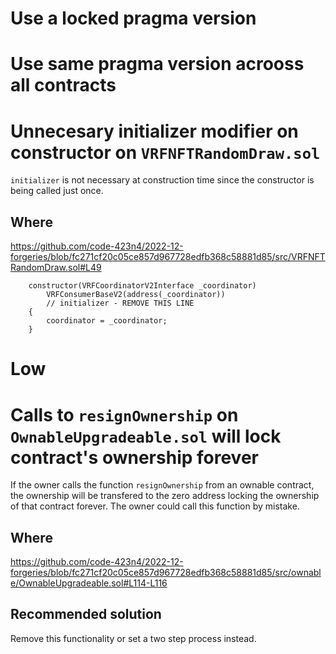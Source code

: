 # Use a locked pragma version
# Use same pragma version acrooss all contracts

# Unnecesary initializer modifier on constructor on `VRFNFTRandomDraw.sol`

`initializer` is not necessary at construction time since the constructor is being called just once.

## Where 
https://github.com/code-423n4/2022-12-forgeries/blob/fc271cf20c05ce857d967728edfb368c58881d85/src/VRFNFTRandomDraw.sol#L49

```solidity
    constructor(VRFCoordinatorV2Interface _coordinator)
        VRFConsumerBaseV2(address(_coordinator))
        // initializer - REMOVE THIS LINE
    {
        coordinator = _coordinator;
    }
```

# Low

# Calls to `resignOwnership` on `OwnableUpgradeable.sol` will lock contract's ownership forever

If the owner calls the function `resignOwnership` from an ownable contract, the ownership will be transfered to the zero address locking the ownership of that contract forever. The owner could call this function by mistake.

## Where
https://github.com/code-423n4/2022-12-forgeries/blob/fc271cf20c05ce857d967728edfb368c58881d85/src/ownable/OwnableUpgradeable.sol#L114-L116

## Recommended solution
Remove this functionality or set a two step process instead.

